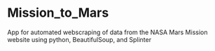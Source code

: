 # Mission_to_Mars
App for automated webscraping of data from the NASA Mars Mission website using python, BeautifulSoup, and Splinter
